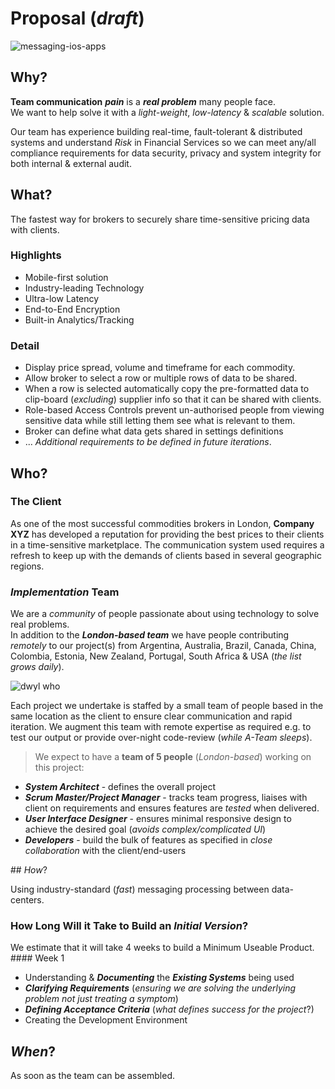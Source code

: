 # Proposal (*draft*)

![messaging-ios-apps](https://cloud.githubusercontent.com/assets/194400/10747146/d153f7ae-7c49-11e5-8899-72ae80fb0da6.png)

## Why?

**Team communication** ***pain*** is a ***real problem*** many people face.   
We want to help solve it with a *light-weight*, *low-latency* & *scalable* solution.

Our team has experience building real-time, fault-tolerant & distributed systems
and understand *Risk* in Financial Services so we can meet any/all
compliance requirements for data security, privacy and system integrity for both internal & external audit.

## What?

The fastest way for brokers to securely share time-sensitive pricing data with clients.

### Highlights

+ Mobile-first solution
+ Industry-leading Technology
+ Ultra-low Latency
+ End-to-End Encryption
+ Built-in Analytics/Tracking

### Detail

+ Display price spread, volume and timeframe for each commodity.
+ Allow broker to select a row or multiple rows of data to be shared.
+ When a row is selected automatically copy the pre-formatted data
to clip-board (*excluding*) supplier info so that it can be shared
with clients.
+ Role-based Access Controls prevent un-authorised people from viewing
sensitive data while still letting them see what is relevant to them.
+ Broker can define what data gets shared in settings definitions
+  ... *Additional requirements to be defined in future iterations*.


## Who?

### The Client

As one of the most successful commodities brokers in London,
**Company XYZ** has developed a reputation for providing the
best prices to their clients in a time-sensitive marketplace.
The communication system used requires a refresh to keep up
with the demands of clients based in several geographic regions.

### *Implementation* Team

We are a *community* of people passionate about using technology to solve real problems.   
In addition to the ***London-based team***
we have people contributing *remotely* to our project(s) from Argentina, Australia, Brazil, Canada, China, Colombia, Estonia, New Zealand, Portugal, South Africa & USA
(*the list grows daily*).

![dwyl who](https://cloud.githubusercontent.com/assets/194400/10739317/9966f0ac-7c13-11e5-8ff1-3c1ffa78a401.png)

Each project we undertake is staffed by a small team of people
based in the same location as the client to ensure clear communication and rapid iteration. We augment this team with remote expertise as required e.g. to test our output or provide over-night code-review (*while A-Team sleeps*).

> We expect to have a **team of 5 people** (*London-based*) working on this project:
+ ***System Architect*** - defines the overall project
+ ***Scrum Master/Project Manager*** - tracks team progress, liaises with client on requirements and ensures features are *tested* when delivered.
+ ***User Interface Designer*** - ensures minimal responsive design to achieve the desired goal (*avoids complex/complicated UI*) 
+ ***Developers*** - build the bulk of features as specified
in *close collaboration* with the client/end-users

## *How*?

Using industry-standard (*fast*) messaging processing between data-centers.

### How Long Will it Take to Build an *Initial Version*?

We estimate that it will take 4 weeks to build a Minimum Useable Product.
#### Week 1
+ Understanding & ***Documenting*** the ***Existing Systems*** being used
+ ***Clarifying Requirements*** (*ensuring we are solving the underlying problem not just treating a symptom*)
+ ***Defining Acceptance Criteria*** (*what defines success for the project*?)
+ Creating the Development Environment


## *When*?

As soon as the team can be assembled.
